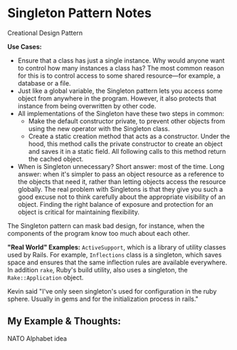 # Singleton Pattern Notes
Creational Design Pattern

**Use Cases:**
- Ensure that a class has just a single instance. Why would anyone want to control how many instances a class has? The most common reason for this is to control access to some shared resource—for example, a database or a file.
- Just like a global variable, the Singleton pattern lets you access some object from anywhere in the program. However, it also protects that instance from being overwritten by other code.
- All implementations of the Singleton have these two steps in common:
  - Make the default constructor private, to prevent other objects from using the new operator with the Singleton class.
  - Create a static creation method that acts as a constructor. Under the hood, this method calls the private constructor to create an object and saves it in a static field. All following calls to this method return the cached object.
- When is Singleton unnecessary? Short answer: most of the time. Long answer: when it's simpler to pass an object resource as a reference to the objects that need it, rather than letting objects access the resource globally. The real problem with Singletons is that they give you such a good excuse not to think carefully about the appropriate visibility of an object. Finding the right balance of exposure and protection for an object is critical for maintaining flexibility.

The Singleton pattern can mask bad design, for instance, when the components of the program know too much about each other.

**"Real World" Examples:**
`ActiveSupport`, which is a library of utility classes used by Rails. For example, `Inflections` class is a singleton, which saves space and ensures that the same inflection rules are available everywhere. In addition `rake`, Ruby's build utility, also uses a singleton, the `Rake::Application` object.

Kevin said "I've only seen singleton's used for configuration in the ruby sphere. Usually in gems and for the initialization process in rails."

## My Example & Thoughts:
NATO Alphabet idea
